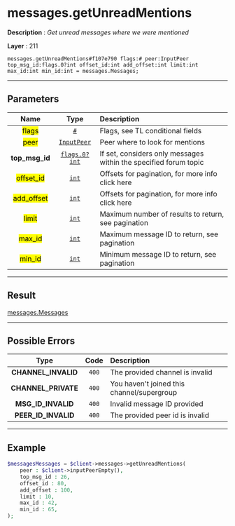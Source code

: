 # messages.getUnreadMentions

**Description** : *Get unread messages where we were mentioned*

**Layer** : 211

```tl
messages.getUnreadMentions#f107e790 flags:# peer:InputPeer top_msg_id:flags.0?int offset_id:int add_offset:int limit:int max_id:int min_id:int = messages.Messages;
```

---

## Parameters

| Name | Type | Description |
| :---: | :---: | :--- |
| <mark>flags</mark> | [`#`](type/#) | Flags, see TL conditional fields |
| <mark>peer</mark> | [`InputPeer`](type/InputPeer) | Peer where to look for mentions |
| **top_msg_id** | [`flags.0?int`](type/int) | If set, considers only messages within the specified forum topic |
| <mark>offset_id</mark> | [`int`](type/int) | Offsets for pagination, for more info click here |
| <mark>add_offset</mark> | [`int`](type/int) | Offsets for pagination, for more info click here |
| <mark>limit</mark> | [`int`](type/int) | Maximum number of results to return, see pagination |
| <mark>max_id</mark> | [`int`](type/int) | Maximum message ID to return, see pagination |
| <mark>min_id</mark> | [`int`](type/int) | Minimum message ID to return, see pagination |

---

## Result

[messages.Messages](type/messages.Messages)

---

## Possible Errors

| Type | Code | Description |
| :---: | :---: | :--- |
| **CHANNEL_INVALID** | `400` | The provided channel is invalid |
| **CHANNEL_PRIVATE** | `400` | You haven't joined this channel/supergroup |
| **MSG_ID_INVALID** | `400` | Invalid message ID provided |
| **PEER_ID_INVALID** | `400` | The provided peer id is invalid |

---

## Example

```php
$messagesMessages = $client->messages->getUnreadMentions(
	peer : $client->inputPeerEmpty(),
	top_msg_id : 26,
	offset_id : 80,
	add_offset : 100,
	limit : 10,
	max_id : 42,
	min_id : 65,
);
```